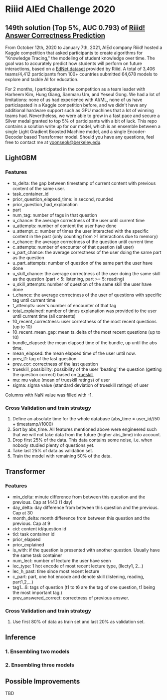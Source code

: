 # Riiid AIEd Challenge 2020
## 149th solution (Top 5%, AUC 0.793) of [Riiid! Answer Correctness Prediction](https://www.kaggle.com/c/riiid-test-answer-prediction)

From October 12th, 2020 to January 7th, 2021, AIEd company Riiid! hosted a Kaggle competition that asked participants to create algorithms for "Knowledge Tracing," the modeling of student knowledge over time. The goal was to accurately predict how students will perform on future interactions, based on a [EdNet dataset](https://github.com/riiid/ednet) provided by Riiid.  A total of 3,406 teams/4,412 participants from 100+ countries submitted 64,678 models to explore and tackle AI for education. 

For 2 months, I participated in the competition as a team leader with Harheem Kim, Hung Giang, Sanmaru Um, and Yeseul Gong. We had a lot of limitations: none of us had experience with AI/ML, none of us have particiapated in a Kaggle competition before, and we didn't have any additional hardware support such as GPU machines that a lot of winning teams had. Nevertheless, we were able to grow in a fast pace and secure a Silver medal granted to top 5% of participants with a bit of luck. This repo contains a solution write up for our model, which is an ensemble between a single Light Gradient Boosted Machine model, and a single Encoder-Decoder based Transformer model. Should you have any questions, feel free to contact me at yoonseok@berkeley.edu.

## LightGBM
### Features
* ts_delta: the gap between timestamp of current content with previous content of the same user.
* task_container_id
* prior_question_elapsed_time: in second, rounded
* prior_question_had_explanation
* part
* num_tag: number of tags in that question
* u_chance: the average correctness of the user until current time
* u_attempts: number of content the user have done
* u_attempt_c: number of times the user interacted with the specific content in the past (only counting from >1 interactions due to memory)
* c_chance: the average correctness of the question until current time
* c_attempts:  number of encounter of that question (all user)
* u_part_chance: the average correctness of the user doing the same part as the question
* u_part_attempts: number of question of the same part the user have done
* u_skill_chance: the average correctness of the user doing the same skill as the question (part < 5: listening, part >= 5: reading)
* u_skill_attempts: number of question of the same skill the user have done
* t_chance: the average correctness of the user of questions with specific tag until current time
* t_attempts: user's number of encounter of that tag
* total_explained: number of times explanation was provided to the user until current time (all contents)
* 10_recent_correctness: user correctness of the most recent questions (up to 10)
* 10_recent_mean_gap: mean ts_delta of the most recent questions (up to 10)
* bundle_elapsed: the mean elapsed time of the bundle, up until the abs time.
* mean_elapsed: the mean elapsed time of the user until now. 
* prev_t1: tag of the last question
* prev_cor: correctness of the last question
* trueskill_possibility: possibility of the user 'beating' the question (getting the question correct) based on [trueskill](https://trueskill.org/)
* mu: mu value (mean of trueskill ratings) of user
* sigma: sigma value (standard deviation of trueskill ratings) of user 

Columns with NaN value was filled with -1. 

### Cross Validation and train strategy
1. Define an absolute time for the whole database (abs_time = user_id//50 + timestamp//1000)
2. Sort by abs_time. All features mentioned above were engineered such that we will not take data from the future (higher abs_time) into account.
3. Drop first 25% of the data. This data contains some noise, i.e. when nobody studied plenty of questions yet.
4. Take last 25% of data as validation set. 
5. Train the model with remaining 50% of the data. 

## Transformer
### Features
* min_delta: minute difference from between this question and the previous. Cap at 1443 (1 day)
* day_delta: day difference from between this question and the previous. Cap at 30
* month_delta: month difference from between this question and the previous. Cap at 9
* cid: content id/question id
* tid: task container id
* prior_elapsed
* prior_explained
* is_with: if the question is presented with another question. Usually have the same task container
* num_lect: number of lecture the user have seen
* lec_type: 1 hot encode of most recent lecture type, (llecty1, 2...)
* lec_h_past: time since most recent lecture
* c_part: part, one hot encode and denote skill (listening, reading, part1,2,...)
* tag1...6: tags of question (t1 to t6 are the tag of one question, t1 being the most important tag.)
* prev_answered_correct: correctness of previous answer.

### Cross Validation and train strategy
1. Use first 80% of data as train set and last 20% as validation set. 

## Inference
### 1. Ensembling two models
### 2. Ensembling three models

## Possible Improvements
TBD
